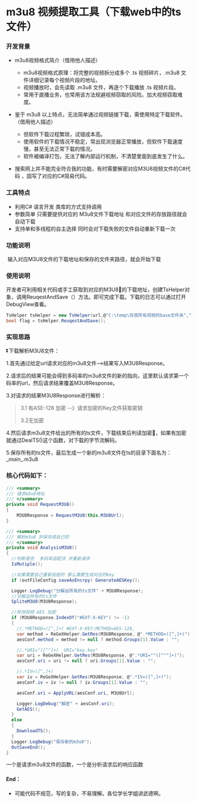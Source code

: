 # m3u8 视频提取工具（下载web中的ts文件）

### 开发背景

- m3u8视频格式简介（借用他人描述）
  - m3u8视频格式原理：将完整的视频拆分成多个 .ts 视频碎片，.m3u8 文件详细记录每个视频片段的地址。
  - 视频播放时，会先读取 .m3u8 文件，再逐个下载播放 .ts 视频片段。
  - 常用于直播业务，也常用该方法规避视频窃取的风险。加大视频窃取难度。
- 鉴于 m3u8 以上特点，无法简单通过视频链接下载，需使用特定下载软件。（借用他人描述）
  - 但软件下载过程繁琐，试错成本高。
  - 使用软件的下载情况不稳定，常出现浏览器正常播放，但软件下载速度慢，甚至无法正常下载的情况。
  - 软件被编译打包，无法了解内部运行机制，不清楚里面到底发生了什么。

- 搜索网上并不能完全符合我的功能，有时需要解密对应M3U8视频文件的C#代码 ，固写了对应的C#简易代码。

### 工具特点

* 利用C# 语言开发 类库的方式支持调用
* 参数简单 只需要提供对应的 M3u8文件下载地址 和对应文件的存放路径就会自动下载
* 支持单和多线程的自主选择 同时会对下载失败的文件自动重新下载一次

### 功能说明

​	输入对应M3U8文件的下载地址和保存的文件夹路径，就会开始下载

### 使用说明

开发者可利用相关代码或手工获取到对应的M3U8📃的下载地址，创建TsHelper对象，调用ReuqestAndSave（）方法。即可完成下载。下载的日志可以通过打开DebugView查看。

```c#
TsHelper tsHelper = new TsHelper(url,@"C:\temp\存放所有视频的base文件夹","我的测试视频1文件夹");
bool flag = tsHelper.ReuqestAndSave();
```

### 实现思路

⏬下载解析M3U8文件：

1.首先通过给定url请求对应的m3u8文件-->结果写入M3U8Response。

2.请求后的结果可能会得到多码率的m3u8文件的新的指向，这里默认请求第一个码率的url，然后请求结果覆盖M3U8Response。

3.对请求的结果M3U8Response进行解析：

> 3.1 有ASE-128 加密 --》请求加密的Key文件获取密钥
>
> 3.2无加密 

4.然后请求m3u8文件给出的所有的ts文件，下载结束后判读加密🔐，如果有加密就通过DealTS()这个函数，对下载的字节流解码。

5.保存所有的ts文件，最后生成一个新的m3u8文件在ts的目录下面名为：\__main__.m3u8

### 核心代码如下：

```csharp
/// <summary>
/// 请求m3u8地址
/// </summary>
private void RequestM3U8()
{
	M3U8Response = RequestM3U8(this.M3U8Url);
}

/// <summary>
/// 解析m3u8 并保存成自己的
/// </summary>
private void AnalysisM3U8()
{
  //判断是否  多码率适配流 并重新请求
  IsMutiple();

  //如果需要自己重新加密的 那么需要生成对应的key
  if (outFileConfig.saveAsEncrpy) GenerateAESKey();

  Logger.LogDebug("分解出所有的ts文件" + M3U8Response);
  //分解出所有的ts文件
  SpliteM3U8(M3U8Response);

  //检测视频 AES 加密
  if (M3U8Response.IndexOf("#EXT-X-KEY") != -1)
  {
    //.*METHOD=([^,]+) #EXT-X-KEY:METHOD=AES-128,
    var method = ReGeXHelper.GetRes(M3U8Response, @".*METHOD=([^,]+)");
    aesConf.method = method != null ? method.Groups[1].Value : "";

    //.*URI="([^"]+)  URI="key.key" 
    var uri = ReGeXHelper.GetRes(M3U8Response, @".*URI=""([^""]+)");
    aesConf.uri = uri != null ? uri.Groups[1].Value : "";

    //.*IV=([^,]+) 
    var iv = ReGeXHelper.GetRes(M3U8Response, @".*IV=([^,]+)");
    aesConf.iv = iv != null ? iv.Groups[1].Value : "";

    aesConf.uri = ApplyURL(aesConf.uri, M3U8Url);

    Logger.LogDebug("解密" + aesConf.uri);
    GetAES();
  }
  else
  {
    DownloadTS();
  }
  Logger.LogDebug("保存新的m3u8");
  OutSaveEnd();
}
```

一个是请求m3u8文件的函数，一个是分析请求后的响应函数

#### End：

* 可能代码不规范，写的复杂，不易理解。各位学长学姐讲武德啊。



